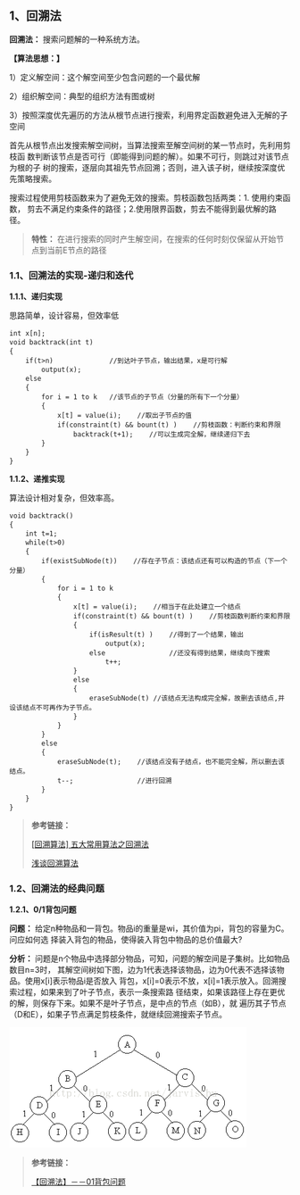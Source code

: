 ## 1、回溯法

**回溯法：** 搜索问题解的一种系统方法。

**【算法思想：】**

1）定义解空间：这个解空间至少包含问题的一个最优解

2）组织解空间：典型的组织方法有图或树

3）按照深度优先遍历的方法从根节点进行搜索，利用界定函数避免进入无解的子空间

首先从根节点出发搜索解空间树，当算法搜索至解空间树的某一节点时，先利用剪枝函
数判断该节点是否可行（即能得到问题的解）。如果不可行，则跳过对该节点为根的子
树的搜索，逐层向其祖先节点回溯；否则，进入该子树，继续按深度优先策略搜索。

搜索过程使用剪枝函数来为了避免无效的搜索。剪枝函数包括两类：1. 使用约束函数，
剪去不满足约束条件的路径；2.使用限界函数，剪去不能得到最优解的路径。

>**特性：** 在进行搜索的同时产生解空间，在搜索的任何时刻仅保留从开始节点到当前E节点的路径

### 1.1、回溯法的实现-递归和迭代

**1.1.1、递归实现**

思路简单，设计容易，但效率低

```
int x[n];
void backtrack(int t)
{
    if(t>n)              //到达叶子节点，输出结果，x是可行解
        output(x);
    else
    {
        for i = 1 to k   //该节点的子节点（分量的所有下一个分量）
        {
            x[t] = value(i);    //取出子节点的值
            if(constraint(t) && bount(t) )    //剪枝函数：判断约束和界限
                backtrack(t+1);    //可以生成完全解，继续递归下去
        }
    }
}
```

**1.1.2、递推实现**

算法设计相对复杂，但效率高。

```
void backtrack()
{
    int t=1;
    while(t>0)
    {
        if(existSubNode(t))    //存在子节点：该结点还有可以构造的节点（下一个分量）
        {
            for i = 1 to k
            {
                x[t] = value(i);    //相当于在此处建立一个结点
                if(constraint(t) && bount(t) )    //剪枝函数判断约束和界限
                {
                    if(isResult(t) )    //得到了一个结果，输出
                        output(x);
                    else                //还没有得到结果，继续向下搜索
                        t++;
                }
                else
                {
                    eraseSubNode(t) //该结点无法构成完全解，故删去该结点,并设该结点不可再作为子节点。
                }
            }
        }
        else
        {
            eraseSubNode(t);    //该结点没有子结点，也不能完全解，所以删去该结点。
            t--;                //进行回溯
        }
    }
}
```

> **参考链接：**
>
>[[回溯算法] 五大常用算法之回溯法](https://blog.csdn.net/weiyuefei/article/details/79316653)
>
>[浅谈回溯算法](https://www.cnblogs.com/ladawn/p/8472733.html)

### 1.2、回溯法的经典问题

**1.2.1、0/1背包问题**

**问题：** 给定n种物品和一背包。物品i的重量是wi，其价值为pi，背包的容量为C。问应如何选
择装入背包的物品，使得装入背包中物品的总价值最大?

**分析：** 问题是n个物品中选择部分物品，可知，问题的解空间是子集树。比如物品数目n=3时，
其解空间树如下图，边为1代表选择该物品，边为0代表不选择该物品。使用x[i]表示物品i是否放入
背包，x[i]=0表示不放，x[i]=1表示放入。回溯搜索过程，如果来到了叶子节点，表示一条搜索路
径结束，如果该路径上存在更优的解，则保存下来。如果不是叶子节点，是中点的节点（如B），就
遍历其子节点（D和E），如果子节点满足剪枝条件，就继续回溯搜索子节点。

![image1](./image/20131113214705750.png)

> **参考链接：**
>
>[【回溯法】－－01背包问题](https://blog.csdn.net/qian2213762498/article/details/79420269)
>
>


